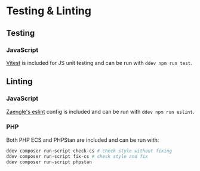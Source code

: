 # Testing & Linting

## Testing

### JavaScript

[Vitest](https://vitest.dev/) is included for JS unit testing and can be run with `ddev npm run test`.

## Linting

### JavaScript

[Zaengle's eslint](https://github.com/zaengle/eslint-config) config is included and can be run with `ddev npm run eslint`.

### PHP

Both PHP ECS and PHPStan are included and can be run with:

```bash
ddev composer run-script check-cs # check style without fixing
ddev composer run-script fix-cs # check style and fix
ddev composer run-script phpstan
```
